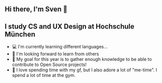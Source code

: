 ## Hi there, I'm Sven 👋

## I study CS and UX Design at Hochschule München
- 💻 I'm currently learning different languages...
- 🤝 I'm looking forward to learn from others
- 🏁 My goal for this year is to gather enough knowledge to be able to contribute to Open Source projects!
- 👤 I love spending time with my gf, but I also adore a lot of "me-time". I spend a lot of time at the gym.
